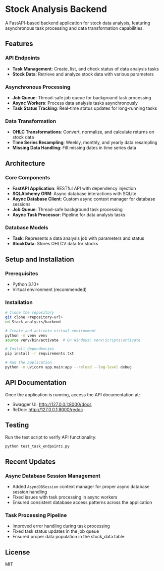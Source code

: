# Stock Analysis Backend

A FastAPI-based backend application for stock data analysis, featuring asynchronous task processing and data transformation capabilities.

## Features

### API Endpoints
- **Task Management**: Create, list, and check status of data analysis tasks
- **Stock Data**: Retrieve and analyze stock data with various parameters

### Asynchronous Processing
- **Job Queue**: Thread-safe job queue for background task processing
- **Async Workers**: Process data analysis tasks asynchronously
- **Task Status Tracking**: Real-time status updates for long-running tasks

### Data Transformation
- **OHLC Transformations**: Convert, normalize, and calculate returns on stock data
- **Time Series Resampling**: Weekly, monthly, and yearly data resampling
- **Missing Data Handling**: Fill missing dates in time series data

## Architecture

### Core Components
- **FastAPI Application**: RESTful API with dependency injection
- **SQLAlchemy ORM**: Async database interactions with SQLite
- **Async Database Client**: Custom async context manager for database sessions
- **Job Queue**: Thread-safe background task processing
- **Async Task Processor**: Pipeline for data analysis tasks

### Database Models
- **Task**: Represents a data analysis job with parameters and status
- **StockData**: Stores OHLCV data for stocks

## Setup and Installation

### Prerequisites
- Python 3.10+
- Virtual environment (recommended)

### Installation
```bash
# Clone the repository
git clone <repository-url>
cd Stack_analysis/backend

# Create and activate virtual environment
python -m venv venv
source venv/bin/activate  # On Windows: venv\Scripts\activate

# Install dependencies
pip install -r requirements.txt

# Run the application
python -m uvicorn app.main:app --reload --log-level debug
```

## API Documentation

Once the application is running, access the API documentation at:
- Swagger UI: http://127.0.0.1:8000/docs
- ReDoc: http://127.0.0.1:8000/redoc

## Testing

Run the test script to verify API functionality:
```bash
python test_task_endpoints.py
```

## Recent Updates

### Async Database Session Management
- Added `AsyncDBSession` context manager for proper async database session handling
- Fixed issues with task processing in async workers
- Ensured consistent database access patterns across the application

### Task Processing Pipeline
- Improved error handling during task processing
- Fixed task status updates in the job queue
- Ensured proper data population in the stock_data table

## License

MIT
